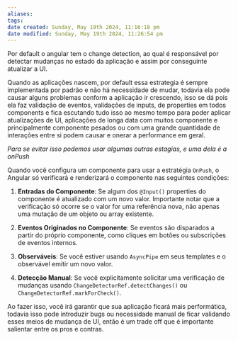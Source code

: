 ```yaml
---
aliases: 
tags: 
date created: Sunday, May 19th 2024, 11:16:18 pm
date modified: Sunday, May 19th 2024, 11:26:54 pm
---
```

Por default o angular tem o change detection, ao qual é responsável por detectar mudanças no estado da aplicação e assim por conseguinte atualizar a UI.

Quando as aplicações nascem, por default essa estrategia é sempre implementada por padrão e não há necessidade de mudar, todavia ela pode causar alguns problemas conform a aplicação ir crescendo, isso se dá pois ela faz validação de eventos, validações de inputs, de properties em todos components e fica escutando tudo isso ao mesmo tempo para poder aplicar atualizações de UI, aplicações de longa data com muitos componente e principalmente componente pesados ou com uma grande quantidade de interações entre si podem causar e onerar a performance em geral.

*Para se evitar isso podemos usar algumas outras estagias, e uma dela é a onPush*

Quando você configura um componente para usar a estratégia `OnPush`, o Angular só verificará e renderizará o componente nas seguintes condições:

1. **Entradas do Componente**: Se algum dos `@Input()` properties do componente é atualizado com um novo valor. Importante notar que a verificação só ocorre se o valor for uma referência nova, não apenas uma mutação de um objeto ou array existente.
    
2. **Eventos Originados no Componente**: Se eventos são disparados a partir do próprio componente, como cliques em botões ou subscrições de eventos internos.
    
3. **Observáveis**: Se você estiver usando `AsyncPipe` em seus templates e o observável emitir um novo valor.
    
4. **Detecção Manual**: Se você explicitamente solicitar uma verificação de mudanças usando `ChangeDetectorRef.detectChanges()` ou `ChangeDetectorRef.markForCheck()`.

Ao fazer isso, você irá garantir que sua aplicação ficará mais performática, todavia isso pode introduzir bugs ou necessidade manual de ficar validando esses meios de mudança de UI, então é um trade off que é importante salientar entre os pros e contras.